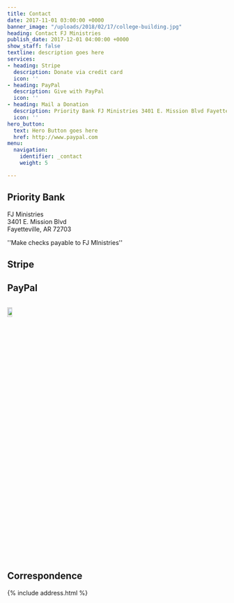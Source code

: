 ```yaml
---
title: Contact
date: 2017-11-01 03:00:00 +0000
banner_image: "/uploads/2018/02/17/college-building.jpg"
heading: Contact FJ Ministries
publish_date: 2017-12-01 04:00:00 +0000
show_staff: false
textline: description goes here
services:
- heading: Stripe
  description: Donate via credit card
  icon: ''
- heading: PayPal
  description: Give with PayPal
  icon: ''
- heading: Mail a Donation
  description: Priority Bank FJ Ministries 3401 E. Mission Blvd Fayetteville, AR 72703
  icon: ''
hero_button:
  text: Hero Button goes here
  href: http://www.paypal.com
menu:
  navigation:
    identifier: _contact
    weight: 5

---
```

## Priority Bank
FJ Ministries  
3401 E. Mission Blvd  
Fayetteville, AR 72703

''Make checks payable to FJ MInistries''

## Stripe

<form action="https://pmvruqtzuf.execute-api.us-east-1.amazonaws.com/prod/" method="POST">
  <script
    src="https://checkout.stripe.com/checkout.js" class="stripe-button"
    data-key="pk_test_TYooMQauvdEDq54NiTphI7jx"
    data-amount="999"
    data-name="Stripe.com"
    data-description="Example charge"
    data-image="https://stripe.com/img/documentation/checkout/marketplace.png"
    data-locale="auto"
    data-zip-code="true">
  </script>
</form>


## PayPal

<form style="display: flex; justify-content: left;" action="https://www.paypal.com/cgi-bin/webscr" method="post" target="_top"><input name="cmd" type="hidden" value="_s-xclick"><br>

<input name="hosted_button_id" type="hidden" value="KKHC5KC5QCR7Q"><br>

<input alt="PayPal - The safer, easier way to pay online!" name="submit" src="https://moneypantry.com/wp-content/uploads/2013/11/paypal-donate-button.jpg" type="image" style="height:20%; width:20%;"><br>

<img src="./give_files/pixel.gif" alt="" width="1" height="1" border="0"></form>

## Correspondence
{% include address.html %}